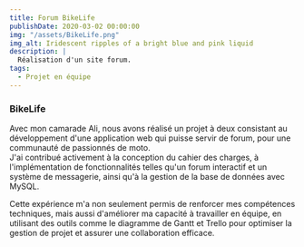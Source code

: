 ```yaml
---
title: Forum BikeLife 
publishDate: 2020-03-02 00:00:00
img: "/assets/BikeLife.png"
img_alt: Iridescent ripples of a bright blue and pink liquid
description: |
  Réalisation d'un site forum.
tags:
  - Projet en équipe
---
```




### BikeLife

Avec mon camarade Ali, nous avons réalisé un projet à deux consistant au développement d'une application web qui puisse servir de forum, pour une communauté de passionnés de moto.<br>
J'ai contribué activement à la conception du cahier des charges, à l'implémentation de fonctionnalités telles qu'un forum interactif et un système de messagerie, ainsi qu'à la gestion de la base de données avec MySQL.

Cette expérience m'a non seulement permis de renforcer mes compétences techniques, mais aussi d'améliorer ma capacité à travailler en équipe, en utilisant des outils comme le diagramme de Gantt et Trello pour optimiser la gestion de projet et assurer une collaboration efficace.
